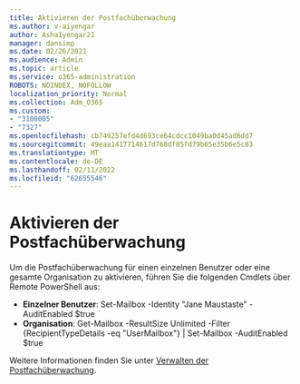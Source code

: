 ```yaml
---
title: Aktivieren der Postfachüberwachung
ms.author: v-aiyengar
author: AshaIyengar21
manager: dansimp
ms.date: 02/26/2021
ms.audience: Admin
ms.topic: article
ms.service: o365-administration
ROBOTS: NOINDEX, NOFOLLOW
localization_priority: Normal
ms.collection: Adm_O365
ms.custom:
- "3100005"
- "7327"
ms.openlocfilehash: cb749257efd4d693ce64cdcc1049ba0d45ad6dd7
ms.sourcegitcommit: 49eaa1417714617d768df85fd79b65e35b6e5c83
ms.translationtype: MT
ms.contentlocale: de-DE
ms.lasthandoff: 02/11/2022
ms.locfileid: "62655546"
---
```

# <a name="turn-on-mailbox-auditing"></a>Aktivieren der Postfachüberwachung

Um die Postfachüberwachung für einen einzelnen Benutzer oder eine gesamte Organisation zu aktivieren, führen Sie die folgenden Cmdlets über Remote PowerShell aus:

- **Einzelner Benutzer**: Set-Mailbox -Identity "Jane Maustaste" -AuditEnabled $true
- **Organisation**: Get-Mailbox -ResultSize Unlimited -Filter {RecipientTypeDetails -eq "UserMailbox"} | Set-Mailbox -AuditEnabled $true

Weitere Informationen finden Sie unter [Verwalten der Postfachüberwachung](https://go.microsoft.com/fwlink/?linkid=2103668).